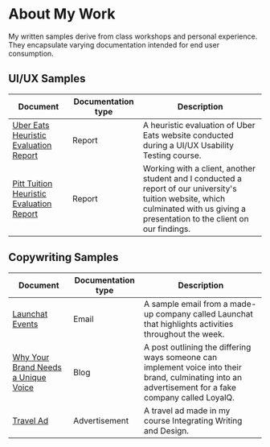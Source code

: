 # About My Work
My written samples derive from class workshops and personal experience. They encapsulate varying documentation intended for end user consumption.
## UI/UX Samples
| Document | Documentation type | Description |
| ------------- | ------------------ | ----------- |
| [Uber Eats Heuristic Evaluation Report](https://docs.google.com/document/d/1i6SD8MNGjWHJWWksx_6xdJlSww3QcWAexd72gpvMncY/edit?usp=sharing) | Report | A heuristic evaluation of Uber Eats website conducted during a UI/UX Usability Testing course.
| [Pitt Tuition Heuristic Evaluation Report](https://docs.google.com/document/d/1HG8QZ55k2fZOLWoEqxSSTPJ09XSYKz8d3sgjZCNS298/edit?usp=sharing) | Report | Working with a client, another student and I conducted a report of our university's tuition website, which culminated with us giving a presentation to the client on our findings.
## Copywriting Samples
| Document | Documentation type | Description |
| ------------- | ------------------ | ----------- |
| [Launchat Events](https://github.com/shanelandis/portfolio/blob/main/Example%20Email.jpg) | Email | A sample email from a made-up company called Launchat that highlights activities throughout the week.
| [Why Your Brand Needs a Unique Voice](https://github.com/shanelandis/portfolio/blob/main/blog.md) | Blog | A post outlining the differing ways someone can implement voice into their brand, culminating into an advertisement for a fake company called LoyalQ.
| [Travel Ad](https://github.com/shanelandis/portfolio/blob/main/Example%20Advertisement.jpg) | Advertisement | A travel ad made in my course Integrating Writing and Design.
